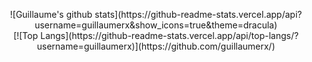 <p align="center">
  ![Guillaume's github stats](https://github-readme-stats.vercel.app/api?username=guillaumerx&show_icons=true&theme=dracula)
  </br>
  [![Top Langs](https://github-readme-stats.vercel.app/api/top-langs/?username=guillaumerx)](https://github.com/guillaumerx/)
</p>